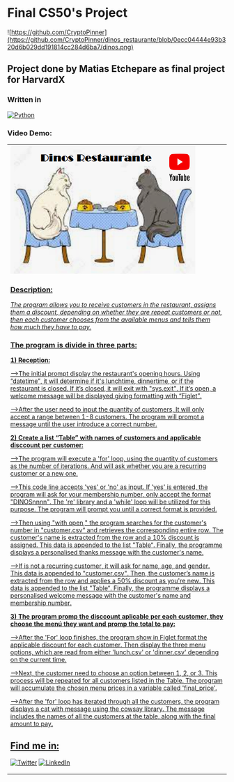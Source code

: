 # Final CS50's Project
![https://github.com/CryptoPinner](https://github.com/CryptoPinner/dinos_restaurante/blob/0ecc04444e93b320d6b029dd191814cc284d6ba7/dinos.png)
## Project done by Matias Etchepare as final project for HarvardX
### Written in
[![Python](https://img.shields.io/badge/Python-yellow?style=for-the-badge&logo=python&logoColor=white&labelColor=101010)]()

### Video Demo:
<table style="width:100%">
<tr>
<td>
<a href="https://www.youtube.com/watch?v=ZfQ1sySTX-0&t=3s">
<img src="https://github.com/CryptoPinner/dinos_restaurante/blob/8f01c1a8da5149994718cbf60864b7ce56dd7d8a/dinos3.png">

### Description:
_The program allows you to receive customers in the restaurant, assigns them a discount, depending on whether they are repeat customers or not, then each customer chooses from the available menus and tells them how much they have to pay._

### The program is divide in three parts:
**1) Reception:**

-->The initial prompt display the restaurant's opening hours. Using “datetime”, it will determine if it's lunchtime, dinnertime, or if the restaurant is closed. If it’s closed, it will exit with "sys.exit". If it’s open, a welcome message will be displayed giving formatting with “Figlet”.

-->After the user need to input the quantity of customers, It will only accept a range between 1-8 customers. The program will prompt a message until the user introduce a correct number.

**2) Create a list “Table” with names of customers and applicable disccount per customer:**

-->The program will execute a 'for' loop, using the quantity of customers as the number of iterations. And will ask whether you are a recurring customer or a new one.

-->This code line  accepts 'yes' or 'no' as input. If 'yes' is entered, the program will ask for your membership number, only accept the format "DINOSnnnn". The 're' library and a 'while' loop will be utilized for this purpose. The program will prompt you until a correct format is provided.

-->Then using "with open," the program searches for the customer's number in "customer.csv“ and retrieves the corresponding entire row. The customer's name is extracted from the row and a 10% discount is assigned. This data is appended to the list "Table“. Finally, the programme displays a personalised thanks message with the customer's name.

-->If is not a recurring customer, it will ask for name, age, and gender. This data is appended to "customer.csv". Then, the customer’s name is extracted from the row and applies a 50% discount as you're new. This data is appended to the list "Table“. Finally, the programme displays a personalised welcome message with the customer's name and membership number.

**3) The program promp the disccount aplicable per each customer, they choose the menú they want and promp the total to pay:**

-->After the 'For' loop finishes, the program show in Figlet format the applicable discount for each customer. Then display the three menu options, which are read from either 'lunch.csv' or 'dinner.csv' depending on the current time.

-->Next, the customer need to choose an option between 1, 2, or 3. This process will be repeated for all customers listed in the Table. The program will accumulate the chosen menu prices in a variable called 'final_price’.

-->After the 'for' loop has iterated through all the customers, the program displays a cat with message using the cowsay library. The message includes the names of all the customers at the table, along with the final amount to pay.

## Find me in:
[![Twitter](https://img.shields.io/badge/Twitter-@mouredev-1DA1F2?style=for-the-badge&logo=twitter&logoColor=white&labelColor=101010)](https://twitter.com/pinner2020)
[![LinkedIn](https://img.shields.io/badge/LinkedIn-Brais_Moure-0077B5?style=for-the-badge&logo=linkedin&logoColor=white&labelColor=101010)](https://www.linkedin.com/in/matias-etchepare)




